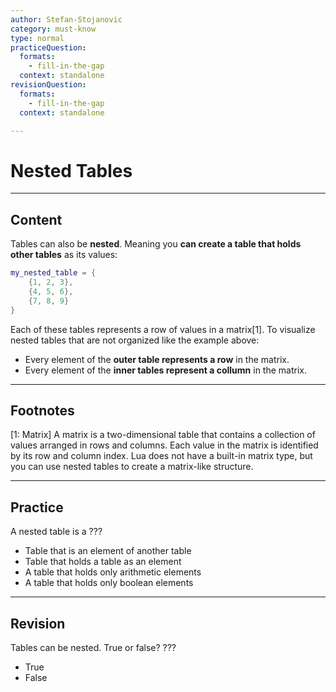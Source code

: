 ```yaml
---
author: Stefan-Stojanovic
category: must-know
type: normal
practiceQuestion:
  formats:
    - fill-in-the-gap
  context: standalone
revisionQuestion:
  formats:
    - fill-in-the-gap
  context: standalone

---
```


# Nested Tables

---

## Content

Tables can also be **nested**. Meaning you **can create a table that holds other tables** as its values:

```lua
my_nested_table = {
    {1, 2, 3},
    {4, 5, 6},
    {7, 8, 9}
}
```

Each of these tables represents a row of values in a matrix[1]. To visualize nested tables that are not organized like the example above:
-  Every element of the **outer table represents a row** in the matrix.
-  Every element of the **inner tables represent a collumn** in the matrix.

---
## Footnotes

[1: Matrix]
A matrix is a two-dimensional table that contains a collection of values arranged in rows and columns. Each value in the matrix is identified by its row and column index. Lua does not have a built-in matrix type, but you can use nested tables to create a matrix-like structure.

---

## Practice

A nested table is a ???

- Table that is an element of another table
- Table that holds a table as an element
- A table that holds only arithmetic elements
- A table that holds only boolean elements


---

## Revision

Tables can be nested. True or false? ???

- True
- False